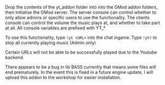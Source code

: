 Drop the contents of the yt_addon folder into into the GMod addon folders, then initialise the GMod server.
The server console can control whether to only allow admins or specific users to use the functionality.
The clients console can control the volume the music plays at, and whether to take part at all.
All console variables are prefixed with YT_*

To use this functionality, type `!yt <URL>` into the chat ingame.
Type `!ytr` to stop all currently playing music (Admin only)

Certain URLs will not be able to be successfully played due to the Youtube backend.

There appears to be a bug in lib BASS currently that means some files will end prematurely. In the event this is fixed in a future engine update, I will upload this addon to the workshop for easier installation.